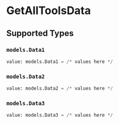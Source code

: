 # GetAllToolsData


## Supported Types

### `models.Data1`

```python
value: models.Data1 = /* values here */
```

### `models.Data2`

```python
value: models.Data2 = /* values here */
```

### `models.Data3`

```python
value: models.Data3 = /* values here */
```

